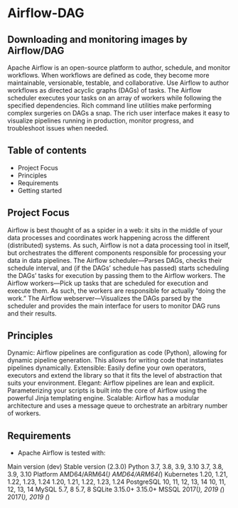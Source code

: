 # Airflow-DAG
## Downloading and monitoring images by Airflow/DAG
Apache Airflow is an open-source platform to author, schedule, and monitor workflows.
When workflows are defined as code, they become more maintainable, versionable, testable, and collaborative.
Use Airflow to author workflows as directed acyclic graphs (DAGs) of tasks. The Airflow scheduler executes your tasks on an array of workers while following the specified dependencies. Rich command line utilities make performing complex surgeries on DAGs a snap. The rich user interface makes it easy to visualize pipelines running in production, monitor progress, and troubleshoot issues when needed.
## Table of contents

- Project Focus
- Principles
- Requirements
- Getting started
## Project Focus
Airflow is best thought of as a spider in a web: it sits in the middle of your data processes and coordinates work happening across the different (distributed) systems. As such, Airflow is not a data processing tool in itself, but orchestrates the different components responsible for processing your data in data pipelines.
The Airflow scheduler—Parses DAGs, checks their schedule interval, and (if the DAGs’ schedule has passed) starts scheduling the DAGs’ tasks for execution by passing them to the Airflow workers.  The Airflow workers—Pick up tasks that are scheduled for execution and execute them. As such, the workers are responsible for actually “doing the work.”  The Airflow webserver—Visualizes the DAGs parsed by the scheduler and provides the main interface for users to monitor DAG runs and their results.

## Principles
Dynamic: Airflow pipelines are configuration as code (Python), allowing for dynamic pipeline generation. This allows for writing code that instantiates pipelines dynamically.
Extensible: Easily define your own operators, executors and extend the library so that it fits the level of abstraction that suits your environment.
Elegant: Airflow pipelines are lean and explicit. Parameterizing your scripts is built into the core of Airflow using the powerful Jinja templating engine.
Scalable: Airflow has a modular architecture and uses a message queue to orchestrate an arbitrary number of workers.
## Requirements
- Apache Airflow is tested with:

Main version (dev)	Stable version (2.3.0)
Python	3.7, 3.8, 3.9, 3.10	3.7, 3.8, 3.9, 3.10
Platform	AMD64/ARM64(*)	AMD64/ARM64(*)
Kubernetes	1.20, 1.21, 1.22, 1.23, 1.24	1.20, 1.21, 1.22, 1.23, 1.24
PostgreSQL	10, 11, 12, 13, 14	10, 11, 12, 13, 14
MySQL	5.7, 8	5.7, 8
SQLite	3.15.0+	3.15.0+
MSSQL	2017(*), 2019 (*)	2017(*), 2019 (*)

